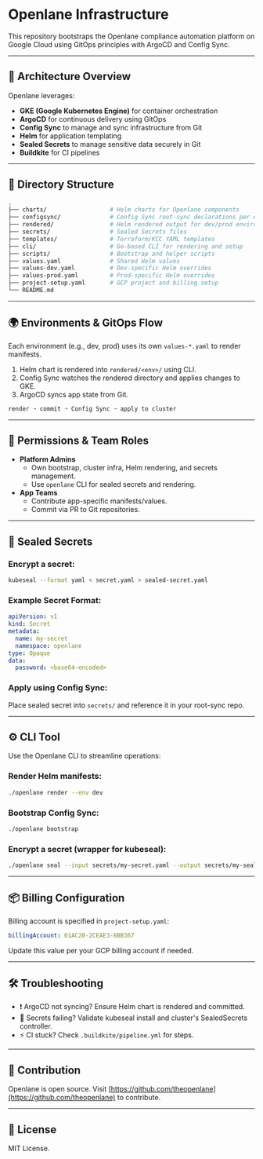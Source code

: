 # Openlane Infrastructure

This repository bootstraps the Openlane compliance automation platform on Google Cloud using GitOps principles with ArgoCD and Config Sync.

---

## 🧱 Architecture Overview

Openlane leverages:

- **GKE (Google Kubernetes Engine)** for container orchestration
- **ArgoCD** for continuous delivery using GitOps
- **Config Sync** to manage and sync infrastructure from Git
- **Helm** for application templating
- **Sealed Secrets** to manage sensitive data securely in Git
- **Buildkite** for CI pipelines

---

## 📁 Directory Structure

```bash
.
├── charts/                  # Helm charts for Openlane components
├── configsync/              # Config Sync root-sync declarations per env
├── rendered/                # Helm rendered output for dev/prod environments
├── secrets/                 # Sealed Secrets files
├── templates/               # Terraform/KCC YAML templates
├── cli/                     # Go-based CLI for rendering and setup
├── scripts/                 # Bootstrap and helper scripts
├── values.yaml              # Shared Helm values
├── values-dev.yaml          # Dev-specific Helm overrides
├── values-prod.yaml         # Prod-specific Helm overrides
├── project-setup.yaml       # GCP project and billing setup
└── README.md
```

---

## 🌍 Environments & GitOps Flow

Each environment (e.g., dev, prod) uses its own `values-*.yaml` to render manifests.

1. Helm chart is rendered into `rendered/<env>/` using CLI.
2. Config Sync watches the rendered directory and applies changes to GKE.
3. ArgoCD syncs app state from Git.

```bash
render ➝ commit ➝ Config Sync ➝ apply to cluster
```

---

## 🧩 Permissions & Team Roles

- **Platform Admins**
  - Own bootstrap, cluster infra, Helm rendering, and secrets management.
  - Use `openlane` CLI for sealed secrets and rendering.
- **App Teams**
  - Contribute app-specific manifests/values.
  - Commit via PR to Git repositories.

---

## 🔐 Sealed Secrets

### Encrypt a secret:
```bash
kubeseal --format yaml < secret.yaml > sealed-secret.yaml
```

### Example Secret Format:
```yaml
apiVersion: v1
kind: Secret
metadata:
  name: my-secret
  namespace: openlane
type: Opaque
data:
  password: <base64-encoded>
```

### Apply using Config Sync:
Place sealed secret into `secrets/` and reference it in your root-sync repo.

---

## ⚙️ CLI Tool

Use the Openlane CLI to streamline operations:

### Render Helm manifests:
```bash
./openlane render --env dev
```

### Bootstrap Config Sync:
```bash
./openlane bootstrap
```

### Encrypt a secret (wrapper for kubeseal):
```bash
./openlane seal --input secrets/my-secret.yaml --output secrets/my-sealed.yaml
```

---

## 📦 Billing Configuration

Billing account is specified in `project-setup.yaml`:
```yaml
billingAccount: 01AC20-2CEAE3-8BB367
```

Update this value per your GCP billing account if needed.

---

## 🛠️ Troubleshooting

- ❗ ArgoCD not syncing? Ensure Helm chart is rendered and committed.
- 🔐 Secrets failing? Validate kubeseal install and cluster's SealedSecrets controller.
- ⚡ CI stuck? Check `.buildkite/pipeline.yml` for steps.

---

## 📣 Contribution

Openlane is open source. Visit [https://github.com/theopenlane](https://github.com/theopenlane) to contribute.

---

## 📄 License

MIT License.
